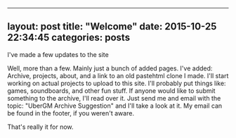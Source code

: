 ------
layout: post
title:  "Welcome"
date:   2015-10-25 22:34:45
categories: posts
---

I've made a few updates to the site

Well, more than a few. Mainly just a bunch of added pages. I've added: Archive, projects, about, and a link to an old pastehtml
clone I made. I'll start working on actual projects to upload to this site. I'll probably put things like: games, soundboards,
and other fun stuff. If anyone would like to submit something to the archive, I'll read over it. Just send me and email with the
topic: "UberGM Archive Suggestion" and I'll take a look at it. My email can be found in the footer, if you weren't aware.

That's really it for now.
